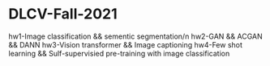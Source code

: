 # DLCV-Fall-2021
 hw1-Image classification && sementic segmentation/n
 hw2-GAN && ACGAN && DANN
 hw3-Vision transformer && Image captioning
 hw4-Few shot learning && Sulf-supervisied pre-training with image classification
